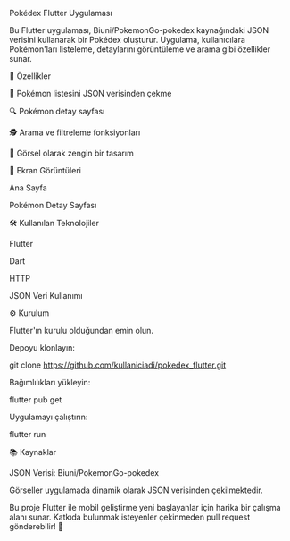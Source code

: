 Pokédex Flutter Uygulaması



Bu Flutter uygulaması, Biuni/PokemonGo-pokedex kaynağındaki JSON verisini kullanarak bir Pokédex oluşturur. Uygulama, kullanıcılara Pokémon'ları listeleme, detaylarını görüntüleme ve arama gibi özellikler sunar.

🚀 Özellikler

📜 Pokémon listesini JSON verisinden çekme

🔍 Pokémon detay sayfası

🕵️ Arama ve filtreleme fonksiyonları

🎨 Görsel olarak zengin bir tasarım

📸 Ekran Görüntüleri

Ana Sayfa



Pokémon Detay Sayfası



🛠 Kullanılan Teknolojiler

Flutter

Dart

HTTP

JSON Veri Kullanımı

⚙️ Kurulum

Flutter'ın kurulu olduğundan emin olun.

Depoyu klonlayın:

git clone https://github.com/kullaniciadi/pokedex_flutter.git

Bağımlılıkları yükleyin:

flutter pub get

Uygulamayı çalıştırın:

flutter run

📚 Kaynaklar

JSON Verisi: Biuni/PokemonGo-pokedex

Görseller uygulamada dinamik olarak JSON verisinden çekilmektedir.

Bu proje Flutter ile mobil geliştirme yeni başlayanlar için harika bir çalışma alanı sunar. Katkıda bulunmak isteyenler çekinmeden pull request gönderebilir! 🎉